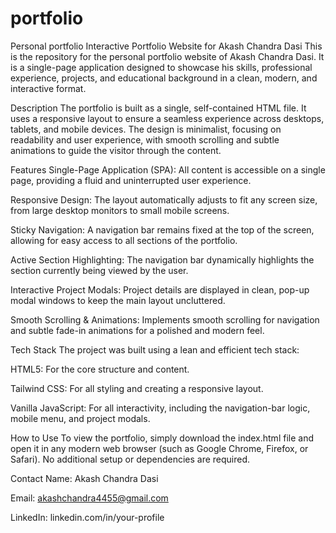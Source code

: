 # portfolio
Personal portfolio
Interactive Portfolio Website for Akash Chandra Dasi
This is the repository for the personal portfolio website of Akash Chandra Dasi. It is a single-page application designed to showcase his skills, professional experience, projects, and educational background in a clean, modern, and interactive format.

Description
The portfolio is built as a single, self-contained HTML file. It uses a responsive layout to ensure a seamless experience across desktops, tablets, and mobile devices. The design is minimalist, focusing on readability and user experience, with smooth scrolling and subtle animations to guide the visitor through the content.

Features
Single-Page Application (SPA): All content is accessible on a single page, providing a fluid and uninterrupted user experience.

Responsive Design: The layout automatically adjusts to fit any screen size, from large desktop monitors to small mobile screens.

Sticky Navigation: A navigation bar remains fixed at the top of the screen, allowing for easy access to all sections of the portfolio.

Active Section Highlighting: The navigation bar dynamically highlights the section currently being viewed by the user.

Interactive Project Modals: Project details are displayed in clean, pop-up modal windows to keep the main layout uncluttered.

Smooth Scrolling & Animations: Implements smooth scrolling for navigation and subtle fade-in animations for a polished and modern feel.

Tech Stack
The project was built using a lean and efficient tech stack:

HTML5: For the core structure and content.

Tailwind CSS: For all styling and creating a responsive layout.

Vanilla JavaScript: For all interactivity, including the navigation-bar logic, mobile menu, and project modals.

How to Use
To view the portfolio, simply download the index.html file and open it in any modern web browser (such as Google Chrome, Firefox, or Safari). No additional setup or dependencies are required.

Contact
Name: Akash Chandra Dasi

Email: akashchandra4455@gmail.com

LinkedIn: linkedin.com/in/your-profile
